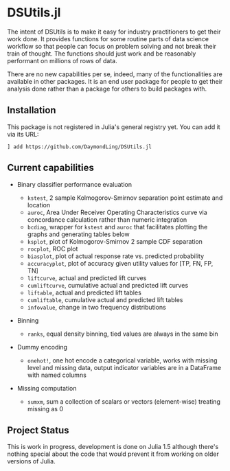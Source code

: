 # DSUtils.jl

The intent of DSUtils is to make it easy for industry practitioners to
get their work done.
It provides functions for some routine parts of data science workflow
so that people can focus on problem solving and not break their train
of thought.
The functions should just work and be reasonably performant
on millions of rows of data.

There are no new capabilities per se, indeed, many of the functionalities
are available in other packages.
It is an end user package for people to get their analysis done rather than
a package for others to build packages with.

## Installation

This package is not registered in Julia's general registry yet.
You can add it via its URL:

```
] add https://github.com/DaymondLing/DSUtils.jl
```

## Current capabilities

- Binary classifier performance evaluation
    - `kstest`, 2 sample Kolmogorov-Smirnov separation point estimate and location
    - `auroc`, Area Under Receiver Operating Characteristics curve via
        concordance calculation rather than numeric integration
    - `bcdiag`, wrapper for `kstest` and `auroc` that facilitates
        plotting the graphs and generating tables below
    - `ksplot`, plot of Kolmogorov-Smirnov 2 sample CDF separation
    - `rocplot`, ROC plot
    - `biasplot`, plot of actual response rate vs. predicted probability
    - `accuracyplot`, plot of accuracy given utility values for [TP, FN, FP, TN]
    - `liftcurve`, actual and predicted lift curves
    - `cumliftcurve`, cumulative actual and predicted lift curves
    - `liftable`, actual and predicted lift tables
    - `cumliftable`, cumulative actual and predicted lift tables
    - `infovalue`, change in two frequency distributions

- Binning
    - `ranks`, equal density binning, tied values are always in the same bin

- Dummy encoding
    - `onehot!`, one hot encode a categorical variable, works with missing level
        and missing data, output indicator variables are in a DataFrame
        with named columns

- Missing computation
    - `sumxm`, sum a collection of scalars or vectors (element-wise) treating missing as 0

## Project Status

This is work in progress, development is done on Julia 1.5 although there's
nothing special about the code that would prevent it from working on older
versions of Julia.
